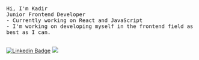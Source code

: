 <div align="left"> 
    <samp> Hi, I'm Kadir </samp> <br/>
    <samp> Junior Frontend Developer </samp> <br/>
    <samp> - Currently working on React and JavaScript </samp> <br>
    <samp> - I'm working on developing myself in the frontend field as best as I can. </samp>
 <div> 
<br>

[![Linkedin Badge](https://img.shields.io/badge/-Linkedin-black?style=flat-quare&labelColor=black&logo=linkedin&logoColor=white&link=link)](https://www.linkedin.com/in/abdulkadir-ildeniz-b50a0114b/)
 <a href="https://github.com/kadirildeniz/github-profile-views-counter">
  <img src="https://komarev.com/ghpvc/?username=kadirildeniz&color=000000">
</a>
